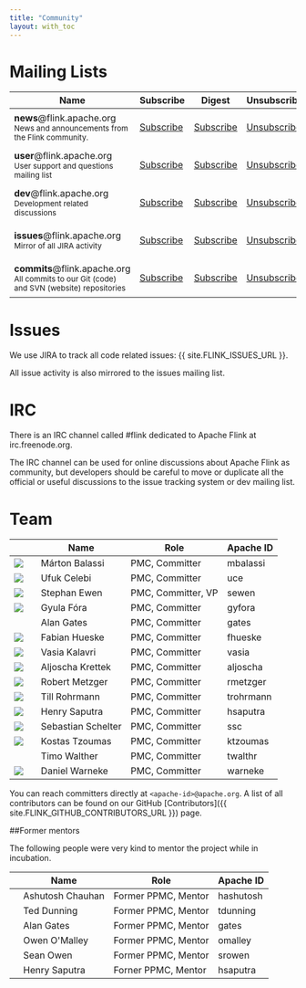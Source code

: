 ```yaml
---
title: "Community"
layout: with_toc
---
```


# Mailing Lists

<table class="table table-striped">
	<thead>
		<th class="text-center">Name</th>
		<th class="text-center">Subscribe</th>
		<th class="text-center">Digest</th>
		<th class="text-center">Unsubscribe</th>
		<th class="text-center">Post</th>
		<th class="text-center">Archive</th>
	</thead>
	<tr>
		<td>
			<strong>news</strong>@flink.apache.org<br>
			<small>News and announcements from the Flink community.</small>
		</td>
		<td class="text-center"><i class="fa fa-pencil-square-o"></i> <a href="mailto:news-subscribe@flink.apache.org">Subscribe</a></td>
		<td class="text-center"><i class="fa fa-pencil-square-o"></i> <a href="mailto:news-digest-subscribe@flink.apache.org">Subscribe</a></td>
		<td class="text-center"><i class="fa fa-pencil-square-o"></i> <a href="mailto:news-unsubscribe@flink.apache.org">Unsubscribe</a></td>
		<td class="text-center"><i class="fa fa-pencil-square-o"></i> <i>Read only list</i></td>
		<td class="text-center">
			<a href="http://mail-archives.apache.org/mod_mbox/flink-news/">Archives</a> <br>
		</td>
	</tr>
	<tr>
		<td>
			<strong>user</strong>@flink.apache.org<br>
			<small>User support and questions mailing list</small>
		</td>
		<td class="text-center"><i class="fa fa-pencil-square-o"></i> <a href="mailto:user-subscribe@flink.apache.org">Subscribe</a></td>
		<td class="text-center"><i class="fa fa-pencil-square-o"></i> <a href="mailto:user-digest-subscribe@flink.apache.org">Subscribe</a></td>
		<td class="text-center"><i class="fa fa-pencil-square-o"></i> <a href="mailto:user-unsubscribe@flink.apache.org">Unsubscribe</a></td>
		<td class="text-center"><i class="fa fa-pencil-square-o"></i> <a href="mailto:user@flink.apache.org">Post</a></td>
		<td class="text-center">
			<a href="http://mail-archives.apache.org/mod_mbox/flink-user/">Archives</a> <br>
			<a href="http://apache-flink-user-mailing-list-archive.2336050.n4.nabble.com/">Nabble Archive</a>
		</td>
	</tr>
	<tr>
		<td>
			<strong>dev</strong>@flink.apache.org<br>
			<small>Development related discussions</small>
		</td>
		<td class="text-center"><i class="fa fa-pencil-square-o"></i> <a href="mailto:dev-subscribe@flink.apache.org">Subscribe</a></td>
		<td class="text-center"><i class="fa fa-pencil-square-o"></i> <a href="mailto:dev-digest-subscribe@flink.apache.org">Subscribe</a></td>
		<td class="text-center"><i class="fa fa-pencil-square-o"></i> <a href="mailto:dev-unsubscribe@flink.apache.org">Unsubscribe</a></td>
		<td class="text-center"><i class="fa fa-pencil-square-o"></i> <a href="mailto:dev@flink.apache.org">Post</a></td>
		<td class="text-center">
			<a href="http://mail-archives.apache.org/mod_mbox/flink-dev/">Archives</a> <br>
			<a href="http://apache-flink-mailing-list-archive.1008284.n3.nabble.com/">Nabble Archive</a>
		</td>
	</tr>
	<tr>
		<td>
			<strong>issues</strong>@flink.apache.org
			<br>
			<small>Mirror of all JIRA activity</small>
		</td>
		<td class="text-center"><i class="fa fa-pencil-square-o"></i> <a href="mailto:issues-subscribe@flink.apache.org">Subscribe</a></td>
		<td class="text-center"><i class="fa fa-pencil-square-o"></i> <a href="mailto:issues-digest-subscribe@flink.apache.org">Subscribe</a></td>
		<td class="text-center"><i class="fa fa-pencil-square-o"></i> <a href="mailto:issues-unsubscribe@flink.apache.org">Unsubscribe</a></td>
		<td class="text-center"><i class="fa fa-pencil-square-o"></i><i>Read only list</i></td>
		<td class="text-center"><a href="http://mail-archives.apache.org/mod_mbox/flink-issues/">Archives</a></td>
	</tr>
	<tr>
		<td>
			<strong>commits</strong>@flink.apache.org
			<br>
			<small>All commits to our Git (code) and SVN (website) repositories</small>
		</td>
		<td class="text-center"><i class="fa fa-pencil-square-o"></i> <a href="mailto:commits-subscribe@flink.apache.org">Subscribe</a></td>
		<td class="text-center"><i class="fa fa-pencil-square-o"></i> <a href="mailto:commits-digest-subscribe@flink.apache.org">Subscribe</a></td>
		<td class="text-center"><i class="fa fa-pencil-square-o"></i> <a href="mailto:commits-unsubscribe@flink.apache.org">Unsubscribe</a></td>
		<td class="text-center"><i class="fa fa-pencil-square-o"></i> <i>Read only list</i></td>
		<td class="text-center"><a href="http://mail-archives.apache.org/mod_mbox/flink-commits/">Archives</a></td>
	</tr>
</table>

# Issues

We use JIRA to track all code related issues: {{ site.FLINK_ISSUES_URL }}.

All issue activity is also mirrored to the issues mailing list.

# IRC

There is an IRC channel called #flink dedicated to Apache Flink at irc.freenode.org. 

The IRC channel can be used for online discussions about Apache Flink as community, but developers should be careful 
to move or duplicate all the official or useful discussions to the issue tracking system or dev mailing list.

# Team

<table class="table table-striped">
	<thead>
		<th class="text-center"></th>
		<th class="text-center">Name</th>
		<th class="text-center">Role</th>
		<th class="text-center">Apache ID</th>
	</thead>
	<tr>
		<td class="text-center"><img src="https://avatars2.githubusercontent.com/u/5990983?s=50"></td>
		<td class="text-center">Márton Balassi</td>
		<td class="text-center">PMC, Committer</td>
		<td class="text-center">mbalassi</td>
	</tr>
	<tr>
		<td class="text-center" width="10%"><img src="https://avatars3.githubusercontent.com/u/1756620?s=50"></a></td>
		<td class="text-center">Ufuk Celebi</td>
		<td class="text-center">PMC, Committer</td>
		<td class="text-center">uce</td>
	</tr>
	<tr>
		<td class="text-center"><img src="https://avatars2.githubusercontent.com/u/1727146?s=50"></td>
		<td class="text-center">Stephan Ewen</td>
		<td class="text-center">PMC, Committer, VP</td>
		<td class="text-center">sewen</td>
	</tr>
	<tr>
		<td class="text-center"><img src="https://avatars1.githubusercontent.com/u/5880972?s=50"></td>
		<td class="text-center">Gyula Fóra</td>
		<td class="text-center">PMC, Committer</td>
		<td class="text-center">gyfora</td>
	</tr>
	<tr>
		<td class="text-center"></td>
		<td class="text-center">Alan Gates</td>
		<td class="text-center">PMC, Committer</td>
		<td class="text-center">gates</td>
	</tr>
	<tr>
		<td class="text-center"><img src="https://avatars0.githubusercontent.com/u/2388347?s=50"></td>
		<td class="text-center">Fabian Hueske</td>
		<td class="text-center">PMC, Committer</td>
		<td class="text-center">fhueske</td>
	</tr>
		<tr>
		<td class="text-center"><img src="https://avatars3.githubusercontent.com/u/498957?v=3&s=50"></td>
		<td class="text-center">Vasia Kalavri</td>
		<td class="text-center">PMC, Committer</td>
		<td class="text-center">vasia</td>
	</tr>
	</tr>
		<tr>
		<td class="text-center"><img src="https://avatars0.githubusercontent.com/u/68551?s=50"></td>
		<td class="text-center">Aljoscha Krettek</td>
		<td class="text-center">PMC, Committer</td>
		<td class="text-center">aljoscha</td>
	</tr>
	<tr>
		<td class="text-center"><img src="https://avatars0.githubusercontent.com/u/89049?s=50"></td>
		<td class="text-center">Robert Metzger</td>
		<td class="text-center">PMC, Committer</td>
		<td class="text-center">rmetzger</td>
	</tr>
	</tr>
	<tr>
		<td class="text-center"><img src="https://avatars1.githubusercontent.com/u/5756858?s=50"></td>
		<td class="text-center">Till Rohrmann</td>
		<td class="text-center">PMC, Committer</td>
		<td class="text-center">trohrmann</td>
	</tr>
	<tr>
		<td class="text-center"><img src="https://avatars0.githubusercontent.com/u/105434?s=50"></td>
		<td class="text-center">Henry Saputra</td>
		<td class="text-center">PMC, Committer</td>
		<td class="text-center">hsaputra</td>
	</tr>
	<tr>
		<td class="text-center"><img src="https://avatars1.githubusercontent.com/u/409707?s=50"></td>
		<td class="text-center">Sebastian Schelter</td>
		<td class="text-center">PMC, Committer</td>
		<td class="text-center">ssc</td>
	</tr>
	<tr>
		<td class="text-center"><img src="https://avatars2.githubusercontent.com/u/1925554?s=50"></td>
		<td class="text-center">Kostas Tzoumas</td>
		<td class="text-center">PMC, Committer</td>
		<td class="text-center">ktzoumas</td>
	</tr>
	<tr>
		<td class="text-center"></td>
		<td class="text-center">Timo Walther</td>
		<td class="text-center">PMC, Committer</td>
		<td class="text-center">twalthr</td>
	</tr>	
	<tr>
		<td class="text-center"><img src="https://avatars1.githubusercontent.com/u/1826769?s=50"></td>
		<td class="text-center">Daniel Warneke</td>
		<td class="text-center">PMC, Committer</td>
		<td class="text-center">warneke</td>
	</tr>
</table>

You can reach committers directly at `<apache-id>@apache.org`. A list of all contributors can be found on our GitHub [Contributors]({{ site.FLINK_GITHUB_CONTRIBUTORS_URL }}) page.

##Former mentors

The following people were very kind to mentor the project while in incubation.

<table class="table table-striped">
	<thead>
		<th class="text-center"></th>
		<th class="text-center">Name</th>
		<th class="text-center">Role</th>
		<th class="text-center">Apache ID</th>
	</thead>
	<tr>
		<td class="text-center"></td>
		<td class="text-center">Ashutosh Chauhan</td>
		<td class="text-center">Former PPMC, Mentor</td>
		<td class="text-center">hashutosh</td>
	</tr>
	<tr>
		<td class="text-center"></td>
		<td class="text-center">Ted Dunning</td>
		<td class="text-center">Former PPMC, Mentor</td>
		<td class="text-center">tdunning</td>
	</tr>
	<tr>
		<td class="text-center"></td>
		<td class="text-center">Alan Gates</td>
		<td class="text-center">Former PPMC, Mentor</td>
		<td class="text-center">gates</td>
	</tr>
	</tr>
		<tr>
		<td class="text-center"></td>
		<td class="text-center">Owen O'Malley</td>
		<td class="text-center">Former PPMC, Mentor</td>
		<td class="text-center">omalley</td>
	</tr>
	<tr>
		<td class="text-center"></td>
		<td class="text-center">Sean Owen</td>
		<td class="text-center">Former PPMC, Mentor</td>
		<td class="text-center">srowen</td>
	</tr>
	<tr>
		<td class="text-center"></td>
		<td class="text-center">Henry Saputra</td>
		<td class="text-center">Forner PPMC, Mentor</td>
		<td class="text-center">hsaputra</td>
	</tr>
</table>

